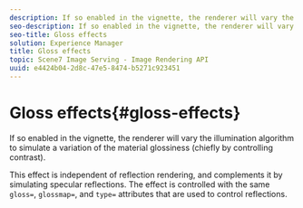 ```yaml
---
description: If so enabled in the vignette, the renderer will vary the illumination algorithm to simulate a variation of the material glossiness (chiefly by controlling contrast).
seo-description: If so enabled in the vignette, the renderer will vary the illumination algorithm to simulate a variation of the material glossiness (chiefly by controlling contrast).
seo-title: Gloss effects
solution: Experience Manager
title: Gloss effects
topic: Scene7 Image Serving - Image Rendering API
uuid: e4424b04-2d8c-47e5-8474-b5271c923451
---
```


# Gloss effects{#gloss-effects}

If so enabled in the vignette, the renderer will vary the illumination algorithm to simulate a variation of the material glossiness (chiefly by controlling contrast).

This effect is independent of reflection rendering, and complements it by simulating specular reflections. The effect is controlled with the same `gloss=`, `glossmap=`, and `type=` attributes that are used to control reflections. 
